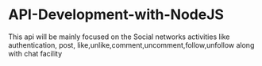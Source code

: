 # API-Development-with-NodeJS
This api will be mainly focused on the Social networks activities like authentication, post, like,unlike,comment,uncomment,follow,unfollow along with chat facility

